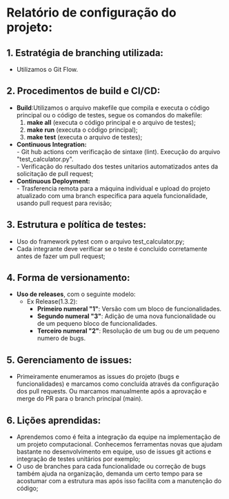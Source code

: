 # Relatório de configuração do projeto:

## 1. Estratégia de branching utilizada:
- Utilizamos o Git Flow.

## 2. Procedimentos de build e CI/CD:
- **Build**:Utilizamos o arquivo makefile que compila e executa o código principal ou o código de testes, segue os comandos do makefile:  
    1. **make all** (executa o código principal e o arquivo de testes);  
    2. **make run** (executa o código principal);  
    3. **make test** (executa o arquivo de testes);
- **Continuous Integration:**  
      - Git hub actions com verificação de sintaxe (lint). Execução do arquivo "test_calculator.py".  
      - Verificação do resultado dos testes unitarios automatizados antes da solicitação de pull request;  
- **Continuous Deployment:**  
      - Trasferencia remota para a máquina individual e upload do projeto atualizado com uma branch especifica para aquela funcionalidade, usando pull request para revisão;

## 3. Estrutura e política de testes:
- Uso do framework pytest com o arquivo test_calculator.py;
- Cada integrante deve verificar se o teste é concluído corretamente antes de fazer um pull request;

## 4. Forma de versionamento:
- **Uso de releases**, com o seguinte modelo:  
    - Ex Release(1.3.2):  
         - **Primeiro numeral "1"**: Versão com um bloco de funcionalidades.  
         - **Segundo numeral "3"**: Adição de uma nova funcionalidade ou de um pequeno bloco de funcionalidades.  
         - **Terceiro numeral "2"**: Resolução de um bug ou de um pequeno numero de bugs.

## 5. Gerenciamento de issues:
- Primeiramente enumeramos as issues do projeto (bugs e funcionalidades) e marcamos como concluída através da configuração dos pull requests. Ou marcamos manualmente após a aprovação e merge do PR para o branch principal (main).

## 6. Lições aprendidas:
- Aprendemos como é feita a integração da equipe na implementação de um projeto computacional. Conhecemos ferramentas novas que ajudam bastante no desenvolvimento em equipe, uso de issues git actions e integração de testes unitários por exemplo;
- O uso de branches para cada funcionalidade ou correção de bugs também ajuda na organização, demanda um certo tempo para se acostumar com a estrutura mas após isso facilita com a manutenção do código;
